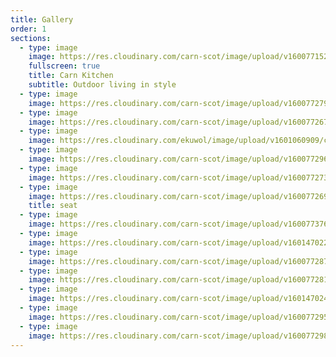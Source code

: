 ```yaml
---
title: Gallery
order: 1
sections:
  - type: image
    image: https://res.cloudinary.com/carn-scot/image/upload/v1600771521/carn.scot%20page%201/nightcrop_u6c5bx.jpg
    fullscreen: true
    title: Carn Kitchen
    subtitle: Outdoor living in style
  - type: image
    image: https://res.cloudinary.com/carn-scot/image/upload/v1600772799/carn.scot%20page%201/FSwave1_rtktqc.jpg
  - type: image
    image: https://res.cloudinary.com/carn-scot/image/upload/v1600772676/carn.scot%20page%201/eating_3_y6mbjw.jpg
  - type: image
    image: https://res.cloudinary.com/ekuwol/image/upload/v1601060909/chimenea/detail_2_nhjdju.jpg
  - type: image
    image: https://res.cloudinary.com/carn-scot/image/upload/v1600772962/carn.scot%20page%201/with_box_ti7xyj.jpg
  - type: image
    image: https://res.cloudinary.com/carn-scot/image/upload/v1600772736/carn.scot%20page%201/chim_2_detail-thumb_gbnajo.jpg
  - type: image
    image: https://res.cloudinary.com/carn-scot/image/upload/v1600772696/carn.scot%20page%201/pizza_1_kfsbnh.jpg
    title: seat
  - type: image
    image: https://res.cloudinary.com/carn-scot/image/upload/v1600773768/carn.scot%20page%203/SET_UP_3_kjfozk.jpg
  - type: image
    image: https://res.cloudinary.com/carn-scot/image/upload/v1601470225/carn.scot%20page%201/P1030038_dvyb1c.jpg
  - type: image
    image: https://res.cloudinary.com/carn-scot/image/upload/v1600772872/carn.scot%20page%201/pipe_cask_bench_b3smiq.jpg
  - type: image
    image: https://res.cloudinary.com/carn-scot/image/upload/v1600772817/carn.scot%20page%201/FSwave3_ixzfw5.jpg
  - type: image
    image: https://res.cloudinary.com/carn-scot/image/upload/v1601470244/carn.scot%20page%201/P1030012crop_eohjz2.jpg
  - type: image
    image: https://res.cloudinary.com/carn-scot/image/upload/v1600772956/carn.scot%20page%201/lampbox_vaowtd.jpg
  - type: image
    image: https://res.cloudinary.com/carn-scot/image/upload/v1600772983/carn.scot%20page%201/chim_crop_eviorz.jpg
---
```

